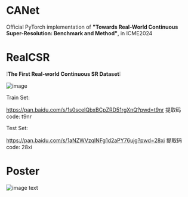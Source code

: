 # CANet
Official PyTorch implementation of **"Towards Real-World Continuous Super-Resolution: Benchmark and Method"**, in ICME2024



# RealCSR

❕**The First Real-world Continuous SR Dataset**❕

![image](https://github.com/user-attachments/assets/67e7821b-95d8-4016-a924-c183c3969fa9)


Train Set:


https://pan.baidu.com/s/1s0sceIQbxBCpZRD51rgXnQ?pwd=t9nr 提取码code: t9nr


Test Set:


https://pan.baidu.com/s/1aNZWVzqINFg1d2aPY76ujg?pwd=28xi 提取码code: 28xi

# Poster
![image text](/poster.png)
